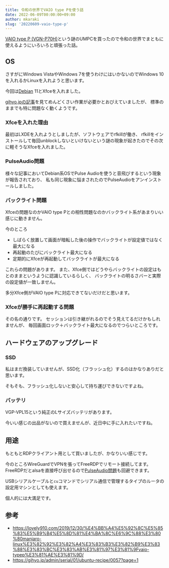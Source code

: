 ```yaml
---
title: 令和の世界でVAIO type Pを使う話
date: 2022-06-09T00:00:00+09:00
author: mkaraki
slug: '20220609-vaio-type-p'
---
```


[VAIO type P (VGN-P70H)](https://www.sony.jp/vaio/products/P/)という謎のUMPCを買ったので令和の世界でまともに使えるようにいろいろと頑張った話。

## OS

さすがにWindows VistaやWindows 7を使うわけにはいかないのでWindows 10を入れるかLinuxを入れようと思います。

今回は[Debian](https://www.debian.org/) 11とXfceを入れました。

[gihyo.jpの記事](https://gihyo.jp/admin/serial/01/ubuntu-recipe/0057?page=1)を見てめんどくさい作業が必要かとおびえていましたが、
標準のままでも特に問題なく動くようです。

### Xfceを入れた理由

最初はLXDEを入れようとしましたが、ソフトウェアでrfkillが働き、
rfkillをインストールして毎回unblockしないといけないという謎の現象が起きたのでその次に軽そうなXfceを入れました。

### PulseAudio問題

様々な記事においてDebian系OSでPulse Audioを使うと音飛びするという現象が報告されており、
私も同じ現象に悩まされたのでPulseAudioをアンインストールしました。

### バックライト問題

Xfceの問題なのかVAIO type Pとの相性問題なのかバックライト系があまりいい感じに動きません。

今のところ
- しばらく放置して画面が暗転した後の操作でバックライトが設定値ではなく最大になる
- 再起動のたびにバックライト最大になる
- 定期的にXfceが再起動してバックライトが最大になる

これらの問題があります。
また、Xfce側ではどうやらバックライトの設定はもとのままというように認識しているらしく、
バックライトの明るさバーと実際の設定値が一致しません。

多分Xfce側がVAIO type Pに対応できてないだけだと思います。

### Xfceが勝手に再起動する問題

その名の通りです。
セッションは引き継がれるのでそう見えてるだけかもしれませんが、
毎回画面ロック＋バックライト最大になるのでつらいところです。

## ハードウェアのアップグレード

### SSD

私はまだ換装していませんが、SSD化（フラッシュ化）するのはかなりありだと思います。

そもそも、フラッシュ化しないと安心して持ち運びできないですよね。

### バッテリ

VGP-VPL15という純正のLサイズバッテリがあります。

今いい感じの出品がないので買えませんが、近日中に手に入れたいですね。

## 用途

もともとRDPクライアント用として買いましたが、かなりいい感じです。

今のところWireGuardでVPNを張ってFreeRDPでリモート接続してます。
FreeRDPだとalsaを直接呼び出せるので[PulseAudio問題](#PulseAudio問題)も回避できます。

USBシリアルケーブルと`cu`コマンドでシリアル通信で管理するタイプのルータの設定用マシンとしても使えます。

個人的には大満足です。

## 参考
- https://lovely910.com/2019/12/30/%E4%BB%A4%E5%92%8C%E5%85%83%E5%B9%B4%E5%8D%81%E4%BA%8C%E6%9C%88%E3%80%80manjaro-linux%E3%82%92%E3%82%A4%E3%83%B3%E3%82%B9%E3%83%88%E3%83%BC%E3%83%AB%E3%81%97%E3%81%9Fvaio-typep%E3%81%AE%E3%81%9D/
- https://gihyo.jp/admin/serial/01/ubuntu-recipe/0057?page=1
